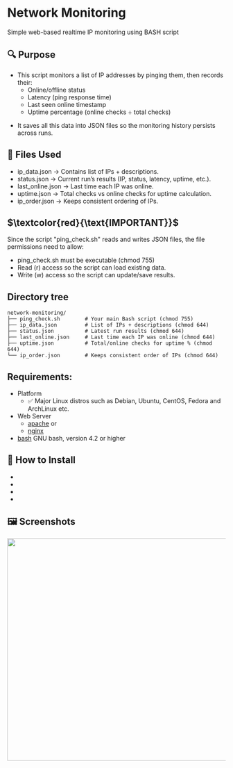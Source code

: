 # Network Monitoring
Simple web-based realtime IP monitoring using BASH script

## 🔍 Purpose

* This script monitors a list of IP addresses by pinging them, then records their:
  * Online/offline status
  * Latency (ping response time)
  * Last seen online timestamp
  * Uptime percentage (online checks ÷ total checks)
- It saves all this data into JSON files so the monitoring history persists across runs.

## 📂 Files Used

* ip_data.json      → Contains list of IPs + descriptions.
* status.json       → Current run’s results (IP, status, latency, uptime, etc.).
* last_online.json  → Last time each IP was online.
* uptime.json       → Total checks vs online checks for uptime calculation.
* ip_order.json     → Keeps consistent ordering of IPs.

## $\textcolor{red}{\text{IMPORTANT}}$
Since the script "ping_check.sh" reads and writes JSON files, the file permissions need to allow:
* ping_check.sh must be executable (chmod 755)
* Read (r) access so the script can load existing data.
* Write (w) access so the script can update/save results.

## Directory tree
```
network-monitoring/
├── ping_check.sh        # Your main Bash script (chmod 755)
├── ip_data.json         # List of IPs + descriptions (chmod 644)
├── status.json          # Latest run results (chmod 644)
├── last_online.json     # Last time each IP was online (chmod 644)
├── uptime.json          # Total/online checks for uptime % (chmod 644)
└── ip_order.json        # Keeps consistent order of IPs (chmod 644)
```

## Requirements:
- Platform
  - ✅ Major Linux distros such as Debian, Ubuntu, CentOS, Fedora and ArchLinux etc.
- Web Server
  - [apache](https://httpd.apache.org/) or 
  - [nginx](https://nginx.org/)
- [bash](https://www.gnu.org/software/bash/) GNU bash, version 4.2 or higher

## 🔧 How to Install
- 
-
-
-

## 🖼 Screenshots

<img src="" width="512" alt="" />